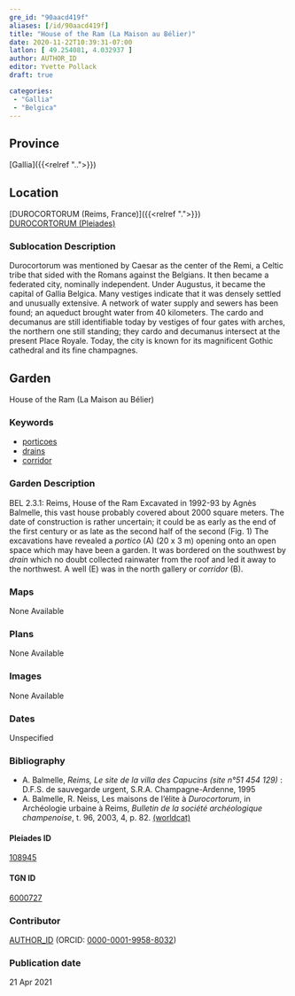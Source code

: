 ```yaml
---
gre_id: "90aacd419f"
aliases: [/id/90aacd419f]
title: "House of the Ram (La Maison au Bélier)"
date: 2020-11-22T10:39:31-07:00
latlon: [ 49.254081, 4.032937 ]
author: AUTHOR_ID
editor: Yvette Pollack
draft: true

categories:
 - "Gallia"
 - "Belgica"
---
```


## Province
[Gallia]({{<relref "..">}})

## Location

[DUROCORTORUM (Reims, France)]({{<relref ".">}}) \
[DUROCORTORUM (Pleiades)](https://pleiades.stoa.org/places/108945)

<!--### Location Description-->

<!-- LEAVE THIS BLANK FOR NOW -->

<!--## Sublocation-->

<!--
[AREA WITHIN LOCATION, LIKE “PALATINE HILL”](GEOREFERENCE LINK)
A sublocation is any area larger than an individual garden, but located within a location. I would always try to include a link to a controlled vocabulary here if possible. This ID may well be different from the Garden ID, e.g., Pompeii versus a Garden in one of the houses which has its own Pleiades ID.
-->

### Sublocation Description

Durocortorum was mentioned by Caesar as the center of the Remi, a Celtic tribe that sided with the Romans against the Belgians. It then became a federated city, nominally independent.  Under Augustus, it became the capital of Gallia Belgica. Many vestiges indicate that it was densely settled and unusually extensive.   A network of water supply and sewers has been found; an aqueduct brought water from 40 kilometers.  The cardo and decumanus are still identifiable today by vestiges of four gates with arches, the northern one still standing; they cardo and decumanus intersect at the present Place Royale.  Today, the city is known for its magnificent Gothic cathedral and its fine champagnes.

## Garden
House of the Ram (La Maison au Bélier)

### Keywords
- [porticoes](http://vocab.getty.edu/page/aat/300004145)
- [drains](http://vocab.getty.edu/page/aat/300052564)
- [corridor](http://vocab.getty.edu/page/aat/300004294)



### Garden Description

BEL 2.3.1: Reims, House of the Ram
Excavated in 1992-93 by Agnès Balmelle, this vast house probably covered about 2000 square meters. The date of construction is rather uncertain; it could be as early as the end of the first century or as late as the second half of the second (Fig. 1)  The excavations have revealed a *portico* (A) (20 x 3 m) opening onto an open space which may have been a garden. It was bordered on the southwest by *drain* which no doubt collected rainwater from the roof and led it away to the northwest. A well (E) was in the north gallery or *corridor* (B).
<!-- Text comes from draft file-->



### Maps

None Available

### Plans

None Available
<!--
{{< image src="FILENAME" alt="ALT_TEXT" title="CAPTION" >}}
-->

### Images

None Available
<!--
{{< image src="FILENAME" alt="ALT_TEXT" title="CAPTION" >}}
-->

### Dates
Unspecified

### Bibliography
- A. Balmelle, *Reims, Le site de la villa des Capucins (site n°51 454 129)* : D.F.S. de sauvegarde urgent, S.R.A. Champagne-Ardenne, 1995  <!-- not on worldcat -->
- A. Balmelle, R. Neiss, Les maisons de l’élite à *Durocortorum*, in Archéologie urbaine à Reims, *Bulletin de la société archéologique champenoise*, t. 96, 2003, 4, p. 82. [(worldcat)](http://www.worldcat.org/oclc/718698064)

<!--#### Periodo ID-->

<!-- [PERIODO_ID](https://pleiades.stoa.org/places/PLEIADES_ID) -->

#### Pleiades ID

[108945](https://pleiades.stoa.org/places/108945)

#### TGN ID
[6000727](http://vocab.getty.edu/page/tgn/6000727)

### Contributor
[AUTHOR_ID](link) (ORCID: [0000-0001-9958-8032](https://orcid.org/0000-0001-9958-8032))

### Publication date

21 Apr 2021

<!--### Related articles-->

<!-- Links to other related articles. Leave blank for now -->